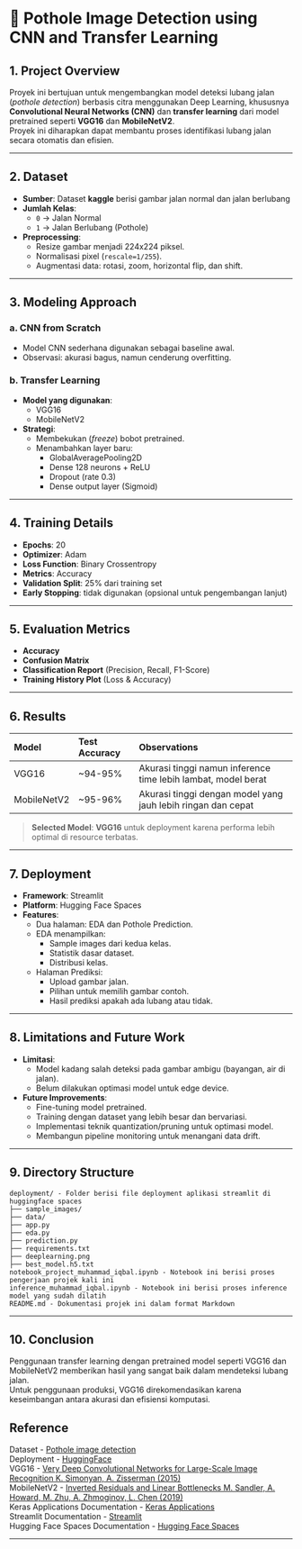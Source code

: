 # 📌 Pothole Image Detection using CNN and Transfer Learning 

## 1. Project Overview
Proyek ini bertujuan untuk mengembangkan model deteksi lubang jalan (*pothole detection*) berbasis citra menggunakan Deep Learning, khususnya **Convolutional Neural Networks (CNN)** dan **transfer learning** dari model pretrained seperti **VGG16** dan **MobileNetV2**.  
Proyek ini diharapkan dapat membantu proses identifikasi lubang jalan secara otomatis dan efisien.

---

## 2. Dataset
- **Sumber**: Dataset **kaggle** berisi gambar jalan normal dan jalan berlubang 
- **Jumlah Kelas**: 
  - `0` → Jalan Normal
  - `1` → Jalan Berlubang (Pothole)
- **Preprocessing**:
  - Resize gambar menjadi 224x224 piksel.
  - Normalisasi pixel (`rescale=1/255`).
  - Augmentasi data: rotasi, zoom, horizontal flip, dan shift.

---

## 3. Modeling Approach

### a. CNN from Scratch
- Model CNN sederhana digunakan sebagai baseline awal.
- Observasi: akurasi bagus, namun cenderung overfitting.

### b. Transfer Learning
- **Model yang digunakan**:
  - VGG16
  - MobileNetV2
- **Strategi**:
  - Membekukan (*freeze*) bobot pretrained.
  - Menambahkan layer baru:
    - GlobalAveragePooling2D
    - Dense 128 neurons + ReLU
    - Dropout (rate 0.3)
    - Dense output layer (Sigmoid)

---

## 4. Training Details
- **Epochs**: 20
- **Optimizer**: Adam
- **Loss Function**: Binary Crossentropy
- **Metrics**: Accuracy
- **Validation Split**: 25% dari training set
- **Early Stopping**: tidak digunakan (opsional untuk pengembangan lanjut)

---

## 5. Evaluation Metrics
- **Accuracy**
- **Confusion Matrix**
- **Classification Report** (Precision, Recall, F1-Score)
- **Training History Plot** (Loss & Accuracy)

---

## 6. Results
| Model | Test Accuracy | Observations |
|:------|:--------------|:-------------|
| VGG16 | ~94-95%        | Akurasi tinggi namun inference time lebih lambat, model berat |
| MobileNetV2 | ~95-96%  | Akurasi tinggi dengan model yang jauh lebih ringan dan cepat |

> **Selected Model**: **VGG16** untuk deployment karena performa lebih optimal di resource terbatas.

---

## 7. Deployment
- **Framework**: Streamlit
- **Platform**: Hugging Face Spaces
- **Features**:
  - Dua halaman: EDA dan Pothole Prediction.
  - EDA menampilkan:
    - Sample images dari kedua kelas.
    - Statistik dasar dataset.
    - Distribusi kelas.
  - Halaman Prediksi:
    - Upload gambar jalan.
    - Pilihan untuk memilih gambar contoh.
    - Hasil prediksi apakah ada lubang atau tidak.

---

## 8. Limitations and Future Work
- **Limitasi**:
  - Model kadang salah deteksi pada gambar ambigu (bayangan, air di jalan).
  - Belum dilakukan optimasi model untuk edge device.
- **Future Improvements**:
  - Fine-tuning model pretrained.
  - Training dengan dataset yang lebih besar dan bervariasi.
  - Implementasi teknik quantization/pruning untuk optimasi model.
  - Membangun pipeline monitoring untuk menangani data drift.

---

## 9. Directory Structure
```
deployment/ - Folder berisi file deployment aplikasi streamlit di huggingface spaces
├── sample_images/
├── data/
├── app.py
├── eda.py
├── prediction.py
├── requirements.txt
├── deeplearning.png
├── best_model.h5.txt
notebook_project_muhammad_iqbal.ipynb - Notebook ini berisi proses pengerjaan projek kali ini
inference_muhammad_iqbal.ipynb - Notebook ini berisi proses inference model yang sudah dilatih
README.md - Dokumentasi projek ini dalam format Markdown
```

---

## 10. Conclusion
Penggunaan transfer learning dengan pretrained model seperti VGG16 dan MobileNetV2 memberikan hasil yang sangat baik dalam mendeteksi lubang jalan.  
Untuk penggunaan produksi, VGG16 direkomendasikan karena keseimbangan antara akurasi dan efisiensi komputasi.

## Reference
Dataset - [Pothole image detection](https://www.kaggle.com/datasets/atulyakumar98/pothole-detection-dataset/)   
Deployment - [HuggingFace](https://huggingface.co/spaces/mbale014/Pothole-Detection-by-mbale014)    
VGG16 - [Very Deep Convolutional Networks for Large-Scale Image Recognition
K. Simonyan, A. Zisserman (2015)](https://arxiv.org/abs/1409.1556)    
MobileNetV2 - [Inverted Residuals and Linear Bottlenecks
M. Sandler, A. Howard, M. Zhu, A. Zhmoginov, L. Chen (2019)](https://arxiv.org/abs/1801.04381)    
Keras Applications Documentation - [Keras Applications](https://keras.io/api/applications/)   
Streamlit Documentation - [Streamlit](https://docs.streamlit.io/)   
Hugging Face Spaces Documentation - [Hugging Face Spaces](https://huggingface.co/docs/hub/spaces)   


---
